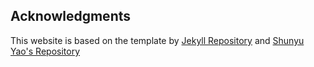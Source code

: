 ## Acknowledgments
This website is based on the template by [Jekyll Repository](https://github.com/jekyll/jekyll) and [Shunyu Yao's Repository]([https://github.com/jekyll/jekyll](https://github.com/ysymyth/ysymyth.github.io))
